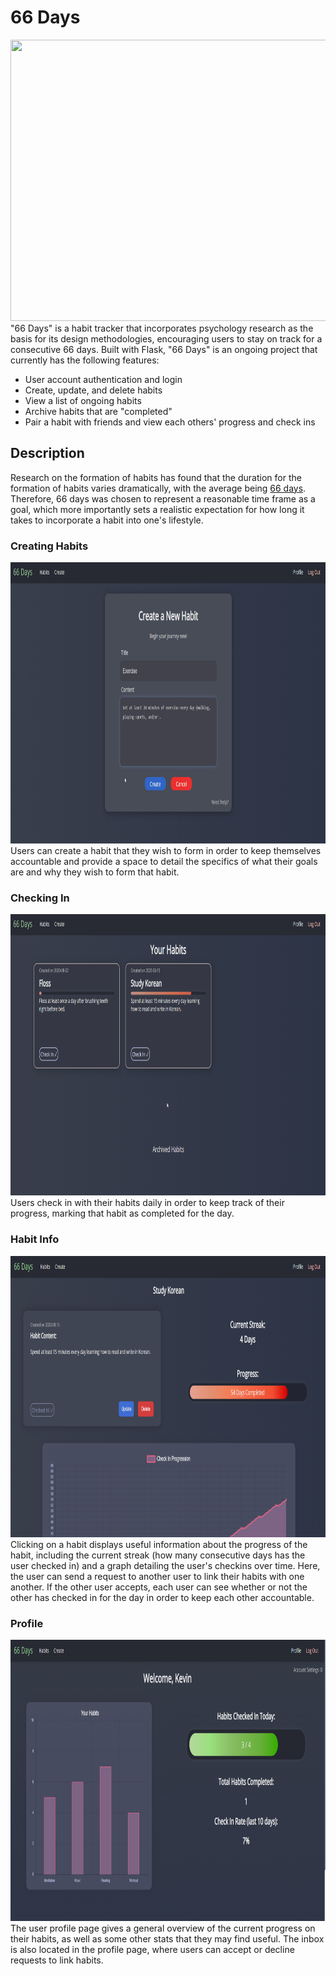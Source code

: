 # 66 Days
<img src="/img/66DaysHome.gif" width="900" height="450"/>
"66 Days" is a habit tracker that incorporates psychology research as the basis for its design methodologies, encouraging users to stay on track for a consecutive 66 days. 
Built with Flask, "66 Days" is an ongoing project that currently has the following features:  


* User account authentication and login 
* Create, update, and delete habits 
* View a list of ongoing habits
* Archive habits that are "completed"
* Pair a habit with friends and view each others' progress and check ins



## Description

Research on the formation of habits has found that the duration for the formation of habits varies dramatically, with the average being [66 days](https://onlinelibrary.wiley.com/doi/abs/10.1002/ejsp.674). Therefore, 66 days was chosen to represent a reasonable time frame as a goal, which more importantly sets a realistic expectation for how long it takes to incorporate a habit into one's lifestyle.


### Creating Habits
<img src="/img/CreateHabitDemo.gif" width="900" height="450"/>  
Users can create a habit that they wish to form in order to keep themselves accountable and provide a space to detail the specifics of what their goals are and why they wish to form that habit.


### Checking In
<img src="/img/CheckInDemo.gif" width="900" height="450"/>
Users check in with their habits daily in order to keep track of their progress, marking that habit as completed for the day.


### Habit Info
<img src="/img/SingleHabitPage.png" width="900" height="450"/>  
Clicking on a habit displays useful information about the progress of the habit, 
including the current streak (how many consecutive days has the user checked in) and a 
graph detailing the user's checkins over time. Here, the user can send a request to another user 
to link their habits with one another. If the other user accepts, each user can see whether or not
the other has checked in for the day in order to keep each other accountable.


### Profile
<img src="/img/Profile.png" width="900" height="450"/>  
The user profile page gives a general overview of the current progress on their habits, as well as some 
other stats that they may find useful. The inbox is also located in the profile page, where users can accept 
or decline requests to link habits.
